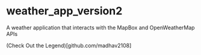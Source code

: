 # weather_app_version2
A weather application that interacts with the MapBox and OpenWeatherMap APIs

(Check Out the Legend)[github.com/madhav2108]
